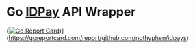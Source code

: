 # Go [IDPay](https://idpay.ir/) API Wrapper

([![Go Report Card](https://goreportcard.com/badge/github.com/nothyphen/idpays)](https://goreportcard.com/report/github.com/nothyphen/idpays))](https://goreportcard.com/report/github.com/nothyphen/idpays)
